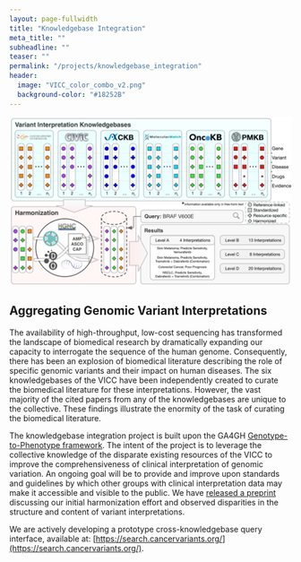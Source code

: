 ```yaml
---
layout: page-fullwidth
title: "Knowledgebase Integration"
meta_title: ""
subheadline: ""
teaser: ""
permalink: "/projects/knowledgebase_integration"
header:
  image: "VICC_color_combo_v2.png"
  background-color: "#18252B"
---
```


<img src="/assets/img/vicc_strategy.png">

## Aggregating Genomic Variant Interpretations
The availability of high-throughput, low-cost sequencing has transformed the landscape of biomedical research by dramatically expanding our capacity to interrogate the sequence of the human genome. Consequently, there has been an explosion of biomedical literature describing the role of specific genomic variants and their impact on human diseases.
The six knowledgebases of the VICC have been independently created to curate the biomedical literature for these interpretations. However, the vast majority of the cited papers from any of the knowledgebases are unique to the collective. These findings illustrate the enormity of the task of curating the biomedical literature.

The knowledgebase integration project is built upon the GA4GH [Genotype-to-Phenotype framework](http://ga4gh-schemas.readthedocs.io/en/latest/api/genotypephenotype.html). The intent of the project is to leverage the collective knowledge of the disparate existing resources of the VICC to improve the comprehensiveness of clinical interpretation of genomic variation. An ongoing goal will be to provide and improve upon standards and guidelines by which other groups with clinical interpretation data may make it accessible and visible to the public. We have [released a preprint](https://www.biorxiv.org/content/early/2018/07/11/366856) discussing our initial harmonization effort and observed disparities in the structure and content of variant interpretations.

We are actively developing a prototype cross-knowledgebase query interface, available at: [https://search.cancervariants.org/](https://search.cancervariants.org/).
